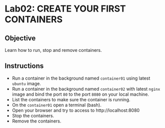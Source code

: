 # Lab02: CREATE YOUR FIRST CONTAINERS

## Objective

Learn how to run, stop and remove containers.

## Instructions

- Run a container in the background named `container01` using latest `ubuntu` image.
- Run a container in the background named `container02` with latest `nginx` image and bind the port `80` to the port `8080` on your local machine.
- List the containers to make sure the container is running.
- On the `container01` open a terminal (bash).
- Open your browser and try to access to http://localhost:8080
- Stop the containers.
- Remove the containers.
